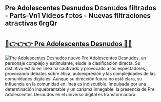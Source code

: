 ## Pre Adolescentes Desnudos D𝚎sn𝚞dos filtr𝚊dos - Parts-Vn1 Vid𝚎os f𝚘tos - N𝚞evas filtr𝚊ciones atr𝚊ctivas 6rgQr

# <h2><a href="http://mb9u2g.tromn.icu/?c=Pre+Adolescentes+Desnudos">🔗👉👉👉 Pre Adolescentes Desnudos 🔗🔗</a></h2>

[![Pre Adolescentes Desnudos nuevo](https://i.imgur.com/pEAQMta.gif)](http://mb9u2g.tromn.icu/?c=Pre+Adolescentes+Desnudos)
Pre Adolescentes Desnudos, un personaje complejo y estimulante, elude la clasificación directa. Su distintivo estilo en línea ha cautivado y provocado a los espectadores, provocando debates sobre ética, autoexpresión y las complejidades de las comunidades digitales. Aunque su dirección futura no está clara, su influencia en la comunidad en línea es indiscutible. Impulsada por una determinación inquebrantable y un carisma innegable, la presencia de Pre Adolescentes Desnudos en el universo digital es transformadora.

